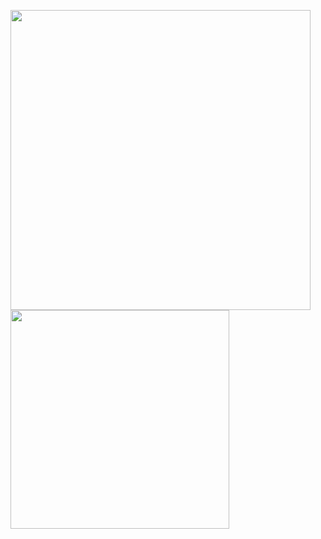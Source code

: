 
<img src = "https://github-readme-stats.vercel.app/api?username=Archfx&count_private=true&show_icons=true&theme=transparent&hide=contribs&hide_border=true" width ="480" /> <img src = "https://github-readme-stats.vercel.app/api/top-langs/?username=Archfx&layout=compact&theme=vue&hide_border=true&count_private=true&langs_count=6&hide=tex,html" width ="350" />
